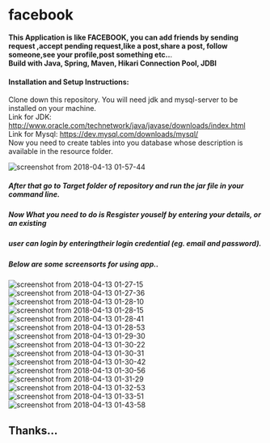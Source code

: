 # facebook   

**This Application is like FACEBOOK, you can add friends by sending request ,accept pending request,like a post,share a post, follow someone,see your profile,post something etc..**.   
   **Build with  Java, Spring, Maven, Hikari Connection Pool, JDBI**   
#### Installation and Setup Instructions: ####
Clone down this repository. You will need jdk and mysql-server to be installed on your machine.  
Link for JDK: <http://www.oracle.com/technetwork/java/javase/downloads/index.html>  
Link for Mysql: <https://dev.mysql.com/downloads/mysql/>  \
Now you need to create tables into you database whose description is available in the resource folder.

![screenshot from 2018-04-13 01-57-44](https://user-images.githubusercontent.com/36011089/38702395-2b147528-3ebe-11e8-8afb-05507a84f2be.png)

 
##### After that go to Target folder of repository and run the jar file in your command line.
##### Now What you need to do is Resgister youself by entering your details, or an existing
##### user can login by enteringtheir login credential (eg. email and password).
##### Below are some screensorts for using app..

![screenshot from 2018-04-13 01-27-15](https://user-images.githubusercontent.com/36011089/38702044-2fc8c1d8-3ebd-11e8-8421-cf797ecfe8fd.png)
![screenshot from 2018-04-13 01-27-36](https://user-images.githubusercontent.com/36011089/38702101-5eb433ec-3ebd-11e8-898f-ff5e7a5474f3.png)
![screenshot from 2018-04-13 01-28-10](https://user-images.githubusercontent.com/36011089/38702103-5ee9604e-3ebd-11e8-89fc-f22a909f1f3b.png)
![screenshot from 2018-04-13 01-28-15](https://user-images.githubusercontent.com/36011089/38702105-5f1e8de6-3ebd-11e8-9ba1-a2446ece8f15.png)
![screenshot from 2018-04-13 01-28-41](https://user-images.githubusercontent.com/36011089/38702160-82718668-3ebd-11e8-9c15-b99af37dfbb3.png)
![screenshot from 2018-04-13 01-28-53](https://user-images.githubusercontent.com/36011089/38702162-832e6c56-3ebd-11e8-95fa-6452514ddea0.png)
![screenshot from 2018-04-13 01-29-30](https://user-images.githubusercontent.com/36011089/38702163-8368e566-3ebd-11e8-88b9-b590b833ba0c.png)
![screenshot from 2018-04-13 01-30-22](https://user-images.githubusercontent.com/36011089/38702165-83a1183c-3ebd-11e8-9079-9314021e884b.png)
![screenshot from 2018-04-13 01-30-31](https://user-images.githubusercontent.com/36011089/38702166-83d6c2d4-3ebd-11e8-8dca-5633bb7648cb.png)
![screenshot from 2018-04-13 01-30-42](https://user-images.githubusercontent.com/36011089/38702167-840fe244-3ebd-11e8-975b-53b2de5bbda2.png)
![screenshot from 2018-04-13 01-30-56](https://user-images.githubusercontent.com/36011089/38702168-844558ac-3ebd-11e8-827d-ec1fbac92359.png)
![screenshot from 2018-04-13 01-31-29](https://user-images.githubusercontent.com/36011089/38702169-848576a8-3ebd-11e8-891e-df384cb74db8.png)
![screenshot from 2018-04-13 01-32-53](https://user-images.githubusercontent.com/36011089/38702170-85023472-3ebd-11e8-99cc-419765b3db01.png)
![screenshot from 2018-04-13 01-33-51](https://user-images.githubusercontent.com/36011089/38702171-8545b116-3ebd-11e8-8ee2-ada9b1c42a0b.png)
![screenshot from 2018-04-13 01-43-58](https://user-images.githubusercontent.com/36011089/38702173-86c9acc2-3ebd-11e8-8987-687ec09f119a.png)
## Thanks...
